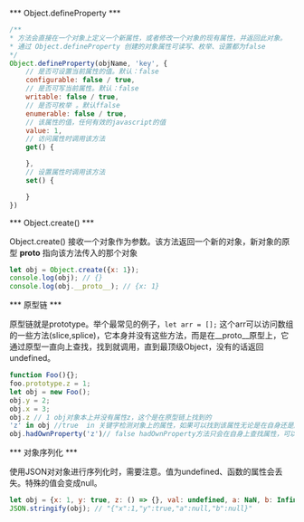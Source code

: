 *** Object.defineProperty ***

```js
/**
* 方法会直接在一个对象上定义一个新属性，或者修改一个对象的现有属性，并返回此对象。
* 通过 Object.defineProperty 创建的对象属性可读写、枚举、设置都为false
*/ 
Object.defineProperty(objName, 'key', {
    // 是否可设置当前属性的值。默认：false
    configurable: false / true,
    // 是否可写当前属性。默认：false
    writable: false / true,
    // 是否可枚举 。默认ffalse
    enumerable: false / true,
    // 该属性的值，任何有效的javascript的值
    value: 1,
    // 访问属性时调用该方法
    get() {

    },
    // 设置属性时调用该方法
    set() {

    }
})
```

*** Object.create() ***

Object.create() 接收一个对象作为参数。该方法返回一个新的对象，新对象的原型 __proto__ 指向该方法传入的那个对象

```js
let obj = Object.create({x: 1});
console.log(obj); // {}
console.log(obj.__proto__); // {x: 1}
```

*** 原型链 ***

原型链就是prototype。举个最常见的例子，`let arr = [];` 这个arr可以访问数组的一些方法(slice,splice)，它本身并没有这些方法，而是在__proto__原型上，它通过原型一直向上查找，找到就调用，直到最顶级Object，没有的话返回undefined。

```js
function Foo(){};
foo.prototype.z = 1;
let obj = new Foo();
obj.y = 2;
obj.x = 3;
obj.z // 1 obj对象本上并没有属性z，这个是在原型链上找到的
'z' in obj //true  in 关键字检测对象上的属性，如果可以找到该属性无论是在自身还是原型链上都会返回true 否则返回false；
obj.hadOwnProperty('z')// false hadOwnProperty方法只会在自身上查找属性，可以用来过滤原型链上的属性方法；
```

*** 对象序列化 ***

使用JSON对对象进行序列化时，需要注意。值为undefined、函数的属性会丢失。特殊的值会变成null。

```js
let obj = {x: 1, y: true, z: () => {}, val: undefined, a: NaN, b: Infinity};
JSON.stringify(obj); // "{"x":1,"y":true,"a":null,"b":null}"
```